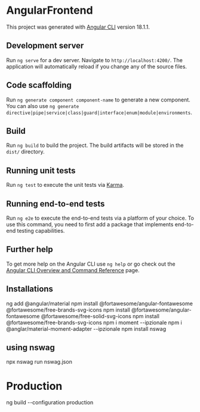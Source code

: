 # AngularFrontend

This project was generated with [Angular CLI](https://github.com/angular/angular-cli) version 18.1.1.

## Development server

Run `ng serve` for a dev server. Navigate to `http://localhost:4200/`. The application will automatically reload if you change any of the source files.

## Code scaffolding

Run `ng generate component component-name` to generate a new component. You can also use `ng generate directive|pipe|service|class|guard|interface|enum|module|environments`.

## Build

Run `ng build` to build the project. The build artifacts will be stored in the `dist/` directory.

## Running unit tests

Run `ng test` to execute the unit tests via [Karma](https://karma-runner.github.io).

## Running end-to-end tests

Run `ng e2e` to execute the end-to-end tests via a platform of your choice. To use this command, you need to first add a package that implements end-to-end testing capabilities.

## Further help

To get more help on the Angular CLI use `ng help` or go check out the [Angular CLI Overview and Command Reference](https://angular.dev/tools/cli) page.

## Installations
ng add @angular/material
npm install @fortawesome/angular-fontawesome @fortawesome/free-brands-svg-icons
npm install @fortawesome/angular-fontawesome @fortawesome/free-solid-svg-icons
npm install @fortawesome/free-brands-svg-icons
npm i moment --ipzionale
npm i @anglar/material-moment-adapter --ipzionale
npm install nswag

## using nswag
 npx nswag run nswag.json



# Production
ng build --configuration production 




